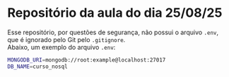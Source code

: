 # Repositório da aula do dia 25/08/25  

Esse repositório, por questões de segurança, não possui o arquivo `.env`, que é ignorado pelo Git pelo `.gitignore`.  
Abaixo, um exemplo do arquivo `.env`:  

```bash
MONGODB_URI=mongodb://root:example@localhost:27017
DB_NAME=curso_nosql
```
